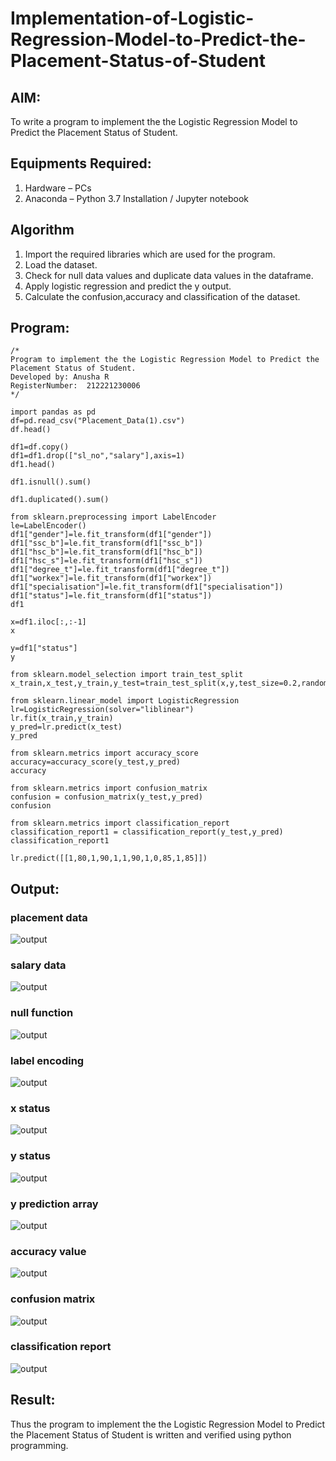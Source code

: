 # Implementation-of-Logistic-Regression-Model-to-Predict-the-Placement-Status-of-Student

## AIM:
To write a program to implement the the Logistic Regression Model to Predict the Placement Status of Student.

## Equipments Required:
1. Hardware – PCs
2. Anaconda – Python 3.7 Installation / Jupyter notebook

## Algorithm
1. Import the required libraries which are used for the program.
2. Load the dataset.
3. Check for null data values and duplicate data values in the dataframe.
4. Apply logistic regression and predict the y output.
5. Calculate the confusion,accuracy and classification of the dataset.

## Program:
```
/*
Program to implement the the Logistic Regression Model to Predict the Placement Status of Student.
Developed by: Anusha R
RegisterNumber:  212221230006
*/

import pandas as pd
df=pd.read_csv("Placement_Data(1).csv")
df.head()

df1=df.copy()
df1=df1.drop(["sl_no","salary"],axis=1)
df1.head()

df1.isnull().sum()

df1.duplicated().sum()

from sklearn.preprocessing import LabelEncoder
le=LabelEncoder()
df1["gender"]=le.fit_transform(df1["gender"])
df1["ssc_b"]=le.fit_transform(df1["ssc_b"])
df1["hsc_b"]=le.fit_transform(df1["hsc_b"])
df1["hsc_s"]=le.fit_transform(df1["hsc_s"])
df1["degree_t"]=le.fit_transform(df1["degree_t"])
df1["workex"]=le.fit_transform(df1["workex"])
df1["specialisation"]=le.fit_transform(df1["specialisation"])
df1["status"]=le.fit_transform(df1["status"])
df1

x=df1.iloc[:,:-1]
x

y=df1["status"]
y

from sklearn.model_selection import train_test_split
x_train,x_test,y_train,y_test=train_test_split(x,y,test_size=0.2,random_state=0)

from sklearn.linear_model import LogisticRegression
lr=LogisticRegression(solver="liblinear")
lr.fit(x_train,y_train)
y_pred=lr.predict(x_test)
y_pred

from sklearn.metrics import accuracy_score
accuracy=accuracy_score(y_test,y_pred)
accuracy

from sklearn.metrics import confusion_matrix
confusion = confusion_matrix(y_test,y_pred)
confusion

from sklearn.metrics import classification_report
classification_report1 = classification_report(y_test,y_pred)
classification_report1

lr.predict([[1,80,1,90,1,1,90,1,0,85,1,85]])
```

## Output:
### placement data
![output](./m1.png)
### salary data
![output](./m2.png)
### null function
![output](./m3.png)
### label encoding
![output](./m4.png)
### x status
![output](./m5.png)
### y status
![output](./m6.png)
### y prediction array
![output](./m7.png)
### accuracy value
![output](./m8.png)
### confusion matrix
![output](./m9.png)
### classification report
![output](./m10.png)

## Result:
Thus the program to implement the the Logistic Regression Model to Predict the Placement Status of Student is written and verified using python programming.
